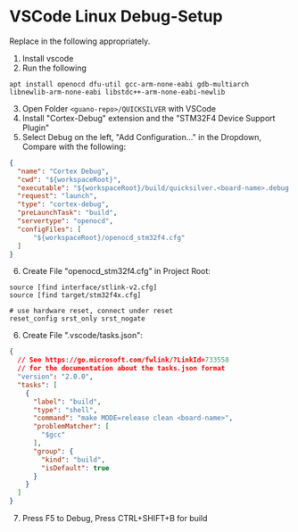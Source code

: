 VSCode Linux Debug-Setup
========================

Replace <board-name> in the following appropriately.

1. Install vscode
2. Run the following
```shell
apt install openocd dfu-util gcc-arm-none-eabi gdb-multiarch libnewlib-arm-none-eabi libstdc++-arm-none-eabi-newlib
```
3. Open Folder `<guano-repo>/QUICKSILVER` with VSCode
4. Install "Cortex-Debug" extension and the "STM32F4 Device Support Plugin"
5. Select Debug on the left, "Add Configuration..." in the Dropdown, Compare with the following:
```json
{
  "name": "Cortex Debug",
  "cwd": "${workspaceRoot}",
  "executable": "${workspaceRoot}/build/quicksilver.<board-name>.debug.elf",
  "request": "launch",
  "type": "cortex-debug",
  "preLaunchTask": "build",
  "servertype": "openocd",
  "configFiles": [
      "${workspaceRoot}/openocd_stm32f4.cfg"
  ]
}
```
6. Create File "openocd_stm32f4.cfg" in Project Root:
```
source [find interface/stlink-v2.cfg]
source [find target/stm32f4x.cfg]

# use hardware reset, connect under reset
reset_config srst_only srst_nogate
```
6. Create File ".vscode/tasks.json":
```json
{
  // See https://go.microsoft.com/fwlink/?LinkId=733558
  // for the documentation about the tasks.json format
  "version": "2.0.0",
  "tasks": [
    {
      "label": "build",
      "type": "shell",
      "command": "make MODE=release clean <board-name>",
      "problemMatcher": [
        "$gcc"
      ],
      "group": {
        "kind": "build",
        "isDefault": true
      }
    }
  ]
}
```
7. Press F5 to Debug, Press CTRL+SHIFT+B for build
